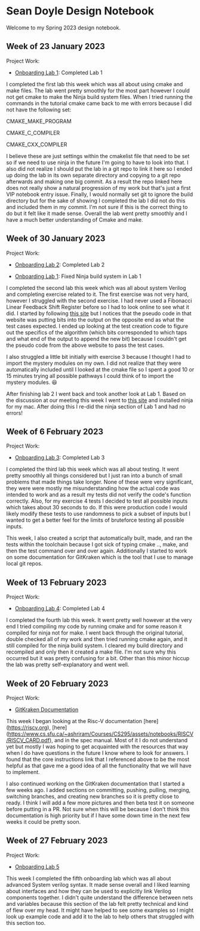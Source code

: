 # Sean Doyle Design Notebook

Welcome to my Spring 2023 design notebook.

## Week of 23 January 2023

Project Work:
* [Onboarding Lab 1](https://github.com/SPD3/Proc_Design_lab1): Completed Lab 1

I completed the first lab this week which was all about using cmake and make
files. The lab went pretty smoothly for the most part however I could not get
cmake to make the Ninja build system files. When I tried running the commands
in the tutorial cmake came back to me with errors because I did not have the
following set:

CMAKE_MAKE_PROGRAM

CMAKE_C_COMPILER

CMAKE_CXX_COMPILER

I believe these are just settings within the cmakelist file that need to be set
so if we need to use ninja in the future I'm going to have to look into that.
I also did not realize I should put the lab in a git repo to link it here so I
ended up doing the lab in its own separate directory and copying to a git repo
afterwards and making one big commit. As a result the repo linked here does not
really show a natural progression of my work but that's just a first VIP
notebook entry issue. Finally, I would normally set git to ignore the build
directory but for the sake of showing I completed the lab I did not do this and
included them in my commit. I'm not sure if this is the correct thing to do but
it felt like it made sense. Overall the lab went pretty smoothly and I have a
much better understanding of Cmake and make.

## Week of 30 January 2023

Project Work:
* [Onboarding Lab 2](https://github.com/SPD3/onboarding-lab-2): Completed Lab 2

* [Onboarding Lab 1](https://github.com/SPD3/Proc_Design_lab1): Fixed Ninja build system in Lab 1

I completed the second lab this week which was all about system Verilog and
completing exercise related to it. The first exercise was not very hard,
however I struggled with the second exercise. I had never used a Fibonacci
Linear Feedback Shift Register before so I had to look online to see what it did.
I started by following [this site](https://en.wikipedia.org/wiki/Linear-feedback_shift_register)
but I notices that the pseudo code in that website was putting bits into the
output on the opposite end as what the test cases expected. I ended up looking
at the test creation code to figure out the specifics of the algorithm (which
bits corresponded to which taps and what end of the output to append the new
bit) because I couldn't get the pseudo code from the above website to pass the
test cases.

I also struggled a little bit initially with exercise 3 because I thought I had
to import the mystery modules on my own. I did not realize that they were
automatically included until I looked at the cmake file so I spent a good 10 or
15 minutes trying all possible pathways I could think of to import the mystery
modules. :laughing:

After finishing lab 2 I went back and took another look at Lab 1. Based on the
discussion at our meeting this week I went to [this site](https://formulae.brew.sh/formula/ninja)
and installed ninja for my mac. After doing this I re-did the ninja section of
Lab 1 and had no errors!

## Week of 6 February 2023

Project Work:
* [Onboarding Lab 3](https://github.com/SPD3/onboarding-lab-3): Completed Lab 3

I completed the third lab this week which was all about testing. It went pretty
smoothly all things considered but I just ran into a bunch of small problems
that made things take longer. None of these were very significant, they were
were mostly me misunderstanding how the actual code was intended to work and as
a result my tests did not verify the code's function correctly. Also, for my
exercise 4 tests I decided to test all possible inputs which takes about 30
seconds to do. If this were production code I would likely modify these tests to
use randomness to pick a subset of inputs but I wanted to get a better feel for
the limits of bruteforce testing all possible inputs.

This week, I also created a script that automatically built, made, and ran the
tests within the toolchain because I got sick of typing cmake .., make, and
then the test command over and over again. Additionally I started to work on
some documentation for GitKraken which is the tool that I use to manage local
git repos.

## Week of 13 February 2023

Project Work:
* [Onboarding Lab 4](https://github.com/SPD3/onboarding-lab-4): Completed Lab 4

I completed the fourth lab this week. It went pretty well however at the very 
end I tried compiling my code by running cmake and for some reason it compiled 
for ninja not for make. I went back through the original tutorial, double checked 
all of my work and then tried running cmake again, and it still compiled for 
the ninja build system. I cleared my build directory and recompiled and only 
then it created a make file. I'm not sure why this occurred but it was pretty 
confusing for a bit. Other than this minor hiccup the lab was pretty 
self-explanatory and went well.


## Week of 20 February 2023

Project Work:
* [GitKraken Documentation](https://github.com/SPD3/nyu-processor-design.github.io/tree/GitKrakenDocumentation)

This week I began looking at the Risc-V documentation [here] (https://riscv.org), 
[here] (https://www.cs.sfu.ca/~ashriram/Courses/CS295/assets/notebooks/RISCV/RISCV_CARD.pdf),
and in the spec manual. Most of it I do not understand yet but mostly I was 
hoping to get acquainted with the resources that way when I do have questions in 
the future I know where to look for answers. I found that the core instructions 
link that I referenced above to be the most helpful as that gave me a good idea 
of all the functionality that we will have to implement.

I also continued working on the GitKraken documentation that I started a few 
weeks ago. I added sections on committing, pushing, pulling, merging, switching 
branches, and creating new branches so it is pretty close to ready. I think I 
will add a few more pictures and then beta test it on someone before putting in 
a PR. Not sure when this will be because I don't think this documentation is 
high priority but if I have some down time in the next few weeks it could be 
pretty soon.

## Week of 27 February 2023

Project Work:
* [Onboarding Lab 5](https://nyu-processor-design.github.io/getting_started/onboarding/06_advanced_sv.html)

This week I completed the fifth onboarding lab which was all about advanced 
System verilog syntax. It made sense overall and I liked learning about 
interfaces and how they can be used to explicitly link Verilog components 
together. I didn't quite understand the difference between nets and variables 
because this section of the lab felt pretty technical and kind of flew over my 
head. It might have helped to see some examples so I might look up example code 
and add it to the lab to help others that struggled with this section too.